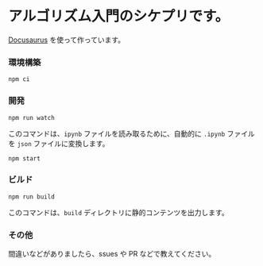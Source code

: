 # アルゴリズム入門のシケプリです。

[Docusaurus](https://docusaurus.io/) を使って作っています。

### 環境構築

```shell
npm ci
```

### 開発

```shell
npm run watch
```

このコマンドは、`ipynb` ファイルを読み取るために、自動的に `.ipynb` ファイルを `json` ファイルに変換します。

```shell
npm start
```

### ビルド

```shell
npm run build
```

このコマンドは、`build` ディレクトリに静的コンテンツを出力します。

### その他

間違いなどがありましたら、ssues や PR などで教えてください。
